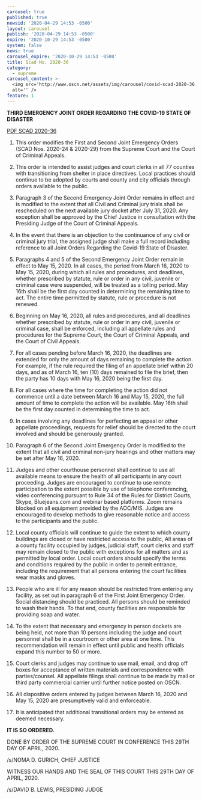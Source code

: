 ```yaml
---
carousel: true
published: true
newsid: '2020-04-29 14:53 -0500'
layout: carousel
publish: '2020-04-29 14:53 -0500'
expire: '2020-10-29 14:53 -0500'
system: false
news: true
carousel_expire: '2020-10-29 14:53 -0500'
title: Scad No. 2020-36
category:
  - supreme
carousel_content: >-
  <img src='http://www.oscn.net/assets/img/carousel/covid-scad-2020-36.jpg'
  alt='' />
feature: 1
---
```

**THIRD EMERGENCY JOINT ORDER REGARDING** 
**THE COVID-19 STATE OF DISASTER**

[PDF SCAD 2020-36](http://www.oscn.net/images/news/SCAD-2020-36.pdf)


1.	This order modifies the First and Second Joint Emergency Orders (SCAD Nos. 2020-24 & 2020-29) from the Supreme Court and the Court of Criminal Appeals.

2.	This order is intended to assist judges and court clerks in all 77 counties with transitioning from shelter in place directives.  Local practices should continue to be adopted by courts and county and city officials through orders available to the public.  

3.	Paragraph 3 of the Second Emergency Joint Order remains in effect and is modified to the extent that all Civil and Criminal jury trials shall be rescheduled on the next available jury docket after July 31, 2020.  Any exception shall be approved by the Chief Justice in consultation with the Presiding Judge of the Court of Criminal Appeals. 

4.	In the event that there is an objection to the continuance of any civil or criminal jury trial, the assigned judge shall make a full record including reference to all Joint Orders Regarding the Covid-19 State of Disaster. 

5.	Paragraphs 4 and 5 of the Second Emergency Joint Order remain in effect to May 15, 2020.  In all cases, the period from March 16, 2020 to May 15, 2020, during which all rules and procedures, and deadlines, whether prescribed by statute, rule or order in any civil, juvenile or criminal case were suspended, will be treated as a tolling period.  May 16th shall be the first day counted in determining the remaining time to act.  The entire time permitted by statute, rule or procedure is not renewed.

6.	Beginning on May 16, 2020, all rules and procedures, and all deadlines whether prescribed by statute, rule or order in any civil, juvenile or criminal case, shall be enforced, including all appellate rules and procedures for the Supreme Court, the Court of Criminal Appeals, and the Court of Civil Appeals.

7.	For all cases pending before March 16, 2020, the deadlines are extended for only the amount of days remaining to complete the action.  For example, if the rule required the filing of an appellate brief within 20 days, and as of March 16, ten (10) days remained to file the brief, then the party has 10 days with May 16, 2020 being the first day. 

8.	For all cases where the time for completing the action did not commence until a date between March 16 and May 15, 2020, the full amount of time to complete the action will be available. May 16th shall be the first day counted in determining the time to act.  

9.	In cases involving any deadlines for perfecting an appeal or other appellate proceedings, requests for relief should be directed to the court involved and should be generously granted.

10.	Paragraph 6 of the Second Joint Emergency Order is modified to the extent that all civil and criminal non-jury hearings and other matters may be set after May 16, 2020.

11.	Judges and other courthouse personnel shall continue to use all available means to ensure the health of all participants in any court proceeding.  Judges are encouraged to continue to use remote participation to the extent possible by use of telephone conferencing, video conferencing pursuant to Rule 34 of the Rules for District Courts, Skype, Bluejeans.com and webinar based platforms. Zoom remains blocked on all equipment provided by the AOC/MIS. Judges are encouraged to develop methods to give reasonable notice and access to the participants and the public. 

12.	Local county officials will continue to guide the extent to which county buildings are closed or have restricted access to the public, All areas of a county facility occupied by judges, judicial staff, court clerks and staff may remain closed to the public with exceptions for all matters and as permitted by local order.   Local court orders should specify the terms and conditions required by the public in order to permit entrance, including the requirement that all persons entering the court facilities wear masks and gloves. 

13.	People who are ill for any reason should be restricted from entering any facility, as set out in paragraph 6 of the First Joint Emergency Order.  Social distancing should be practiced.  All persons should be reminded to wash their hands.  To that end, county facilities are responsible for providing soap and water. 

14.	To the extent that necessary and emergency in person dockets are being held, not more than 10 persons including the judge and court personnel shall be in a courtroom or other area at one time.  This recommendation will remain in effect until public and health officials expand this number to 50 or more.  

15.	Court clerks and judges may continue to use mail, email, and drop off boxes for acceptance of written materials and correspondence with parties/counsel.  All appellate filings shall continue to be made by mail or third party commercial carrier until further notice posted on OSCN. 

16.	All dispositive orders entered by judges between March 16, 2020 and May 15, 2020 are presumptively valid and enforceable.  

17.	It is anticipated that additional transitional orders may be entered as deemed necessary.  

**IT IS SO ORDERED.**  

DONE BY ORDER OF THE SUPREME COURT IN CONFERENCE THIS 29TH DAY OF APRIL, 2020.

/s/NOMA D. GURICH, CHIEF JUSTICE

WITNESS OUR HANDS AND THE SEAL OF THIS COURT THIS 29TH DAY OF APRIL, 2020. 

/s/DAVID B. LEWIS, PRESIDING JUDGE
